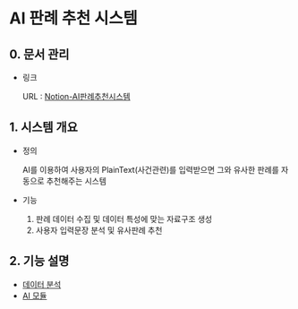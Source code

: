 # AI 판례 추천 시스템

## 0. 문서 관리

- 링크

  URL : [Notion-AI판례추천시스템](https://opposite-voice-903.notion.site/AI-c8d65d3e88534d88ad1179071d3e8582)

## 1. 시스템 개요

- 정의

  AI를 이용하여 사용자의 PlainText(사건관련)를 입력받으면 그와 유사한 판례를 자동으로 추천해주는 시스템

- 기능
  1. 판례 데이터 수집 및 데이터 특성에 맞는 자료구조 생성
  2. 사용자 입력문장 분석 및 유사판례 추천

## 2. 기능 설명

- [데이터 분석](https://github.com/wjsrlahrlco1998/AI-Similarity--Analyze-Project/blob/data_module/DataModule.md)
- [AI 모듈](https://github.com/wjsrlahrlco1998/AI-Similarity--Analyze-Project/blob/ai_module/AIModule.md)

